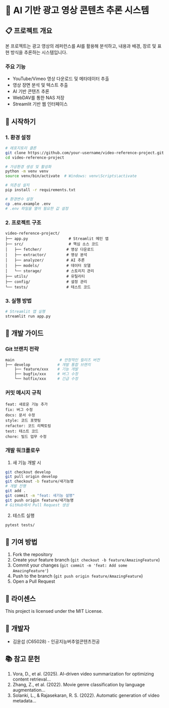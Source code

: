 # 🎥 AI 기반 광고 영상 콘텐츠 추론 시스템

## 📋 프로젝트 개요

본 프로젝트는 광고 영상의 레퍼런스를 AI를 활용해 분석하고, 내용과 배경, 장르 및 표현 방식을 추론하는 시스템입니다.

### 주요 기능
- YouTube/Vimeo 영상 다운로드 및 메타데이터 추출
- 영상 장면 분석 및 텍스트 추출
- AI 기반 콘텐츠 추론
- WebDAV를 통한 NAS 저장
- Streamlit 기반 웹 인터페이스

## 🚀 시작하기

### 1. 환경 설정

```bash
# 레포지토리 클론
git clone https://github.com/your-username/video-reference-project.git
cd video-reference-project

# 가상환경 생성 및 활성화
python -m venv venv
source venv/bin/activate  # Windows: venv\Scripts\activate

# 의존성 설치
pip install -r requirements.txt

# 환경변수 설정
cp .env.example .env
# .env 파일을 열어 필요한 값 설정
```

### 2. 프로젝트 구조

```
video-reference-project/
├── app.py                  # Streamlit 메인 앱
├── src/                    # 핵심 소스 코드
│   ├── fetcher/           # 영상 다운로드
│   ├── extractor/         # 영상 분석
│   ├── analyzer/          # AI 추론
│   ├── models/            # 데이터 모델
│   └── storage/           # 스토리지 관리
├── utils/                 # 유틸리티
├── config/                # 설정 관리
└── tests/                 # 테스트 코드
```

### 3. 실행 방법

```bash
# Streamlit 앱 실행
streamlit run app.py
```

## 🔧 개발 가이드

### Git 브랜치 전략

```bash
main                    # 안정적인 릴리즈 버전
├── develop            # 개발 통합 브랜치
    ├── feature/xxx    # 기능 개발
    ├── bugfix/xxx     # 버그 수정
    └── hotfix/xxx     # 긴급 수정
```

### 커밋 메시지 규칙

```
feat: 새로운 기능 추가
fix: 버그 수정
docs: 문서 수정
style: 코드 포맷팅
refactor: 코드 리팩토링
test: 테스트 코드
chore: 빌드 업무 수정
```

### 개발 워크플로우

1. 새 기능 개발 시
```bash
git checkout develop
git pull origin develop
git checkout -b feature/새기능명
# 개발 진행
git add .
git commit -m "feat: 새기능 설명"
git push origin feature/새기능명
# GitHub에서 Pull Request 생성
```

2. 테스트 실행
```bash
pytest tests/
```

## 🤝 기여 방법

1. Fork the repository
2. Create your feature branch (`git checkout -b feature/AmazingFeature`)
3. Commit your changes (`git commit -m 'feat: Add some AmazingFeature'`)
4. Push to the branch (`git push origin feature/AmazingFeature`)
5. Open a Pull Request

## 📝 라이센스

This project is licensed under the MIT License.

## 👥 개발자

- 김윤섭 (C65028) - 인공지능버추얼콘텐츠전공

## 📚 참고 문헌

1. Vora, D., et al. (2025). AI-driven video summarization for optimizing content retrieval...
2. Zhang, Z., et al. (2022). Movie genre classification by language augmentation...
3. Solanki, L., & Rajasekaran, R. S. (2022). Automatic generation of video metadata...